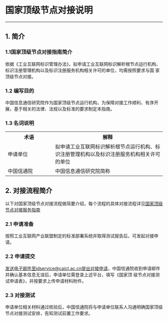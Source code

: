 #  国家顶级节点对接说明

------

## 1. 简介
### 1.1国家顶级节点对接指南简介
依据《工业互联网标识管理办法》，拟申请工业互联网标识解析根节点运行机构、标识注册管理机构以及标识注册服务机构相关许可的单位，均需按照要求与国
家顶级节点对接。
  

### 1.2 编写目的
中国信息通信研究院作为国家顶级节点运行机构，为保障对接工作顺利、有序开展，基于相关的法律、法规以及标准的要求制定本指南。

### 1.3 名词说明
<table>
        <tr>
            <th width="200">术语</th>
            <th width="500">解释</th>
        </tr>
        <tr>
            <td>申请单位</td>
            <td>拟申请工业互联网标识解析根节点运行机构、标识注册管理机构以及标识注册服务机构相关许可的单位</td>
        </tr>
        <tr>
            <td>中国信通院</td>
            <td>中国信息通信研究院简称</td>
        </tr>
</table>

## 2. 对接流程简介
以下对国家顶级节点对接流程做简要介绍，每个流程的具体对接流程详见[国家顶级节点对接服务指南](./国家顶级节点对接服务指南.pdf)

### 2.1 申请准备
按照工业互联网产业联盟制定的标准部署系统并取得测试报告后，可发起对接申请。

### 2.2 申请提交
发送电子邮件至idservice@caict.ac.cn提出对接申请，中国信通院收到申请邮件并确认基本信息无误后，申请单位需登录上述平台，填写《国家顶
级节点对接测试申请表》，并按要求上传申请材料附件。  

### 2.3 对接测试
申请单位相关材料通过核验后，中国信通院将与申请单位联系人沟通明确国家顶级节点对接测试安排，告知测试前置工作要求。
   

